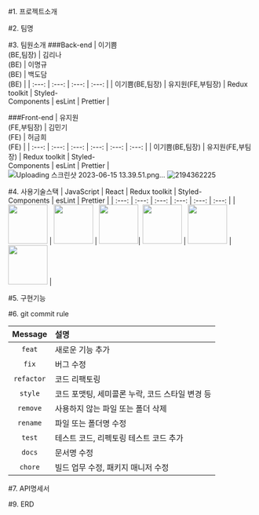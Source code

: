 
#1. 프로젝트소개


#2. 팀명


#3. 팀원소개
###Back-end
| 이기쁨<br>(BE,팀장) | 김리나<br>(BE) | 이명규<br>(BE) | 백도담<br>(BE) |
| :---: | :---: | :---: | :---: |
| 이기쁨(BE,팀장) | 유지원(FE,부팀장) | Redux toolkit | Styled-<br>Components | esLint | Prettier |

###Front-end
| 유지원<br>(FE,부팀장) | 김민기<br>(FE) | 허금희<br>(FE) |
| :---: | :---: | :---: | :---: | :---: | :---: |
| 이기쁨(BE,팀장) | 유지원(FE,부팀장) | Redux toolkit | Styled-<br>Components | esLint | Prettier |
![Uploading 스크린샷 2023-06-15 13.39.51.png…]()
![2194362225](https://github.com/hdwmumu/my-agora-states-practice/assets/121214030/1dde3f5a-6da4-4f59-8b3d-d3985bb4d9ca)


#4. 사용기술스택
| JavaScript | React | Redux toolkit | Styled-<br>Components | esLint | Prettier |
| :---: | :---: | :---: | :---: | :---: | :---: |
| <img src ="https://logos-download.com/wp-content/uploads/2019/01/JavaScript_Logo.png" width="80"> | <img src="https://camo.githubusercontent.com/cbb0ed4ed73eb0bdf880019fe4fd13e0e0b0812435f11ac0d920c8f523a8d8d0/68747470733a2f2f74656368737461636b2d67656e657261746f722e76657263656c2e6170702f72656163742d69636f6e2e737667" width="80"> | <img src="https://blog.kakaocdn.net/dn/bPZYdy/btqZDPL6LOM/cnT3tT7MBvCr7IBqr7yce1/img.png" width="80">| <img src="https://camo.githubusercontent.com/b55c889cdac7759f0e61882c5b533d701ab8bd7a7c8153d824abe52d28ddc5a9/68747470733a2f2f7374796c65642d636f6d706f6e656e74732e636f6d2f6c6f676f2e706e67" width="80"> | <img src="https://camo.githubusercontent.com/e7eb6839f0d42fffcd7435133609f4fe6a2cad787439321d809c273d66ac4c77/68747470733a2f2f74656368737461636b2d67656e657261746f722e76657263656c2e6170702f65736c696e742d69636f6e2e737667" width="80"> | <img src="https://camo.githubusercontent.com/82935f72bd8f7a84991ceeb91cba325f0ae3b00f7fb2af42da60a81d3ff631b4/68747470733a2f2f74656368737461636b2d67656e657261746f722e76657263656c2e6170702f70726574746965722d69636f6e2e737667" width="80"> |

#5. 구현기능


#6. git commit rule

|  Message   | 설명                                                  |
| :--------: | :---------------------------------------------------- |
| `feat` | 새로운 기능 추가 |
| `fix` | 버그 수정 |
| `refactor` | 코드 리팩토링 |
| `style` | 코드 포맷팅, 세미콜론 누락, 코드 스타일 변경 등 |
| `remove` | 사용하지 않는 파일 또는 폴더 삭제 |
| `rename` | 파일 또는 폴더명 수정 |
| `test` | 테스트 코드, 리펙토링 테스트 코드 추가 |
| `docs` | 문서명 수정 |
| `chore` | 빌드 업무 수정, 패키지 매니저 수정 |

#7. API명세서


#9. ERD
